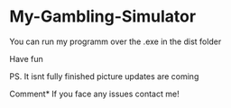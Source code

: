 # My-Gambling-Simulator

You can run my programm over the .exe in the dist folder

Have fun

PS. It isnt fully finished picture updates are coming

Comment* If you face any issues contact me!
